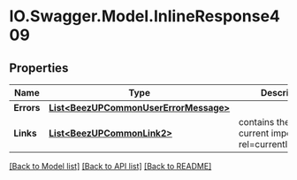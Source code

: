 # IO.Swagger.Model.InlineResponse409
## Properties

Name | Type | Description | Notes
------------ | ------------- | ------------- | -------------
**Errors** | [**List&lt;BeezUPCommonUserErrorMessage&gt;**](BeezUPCommonUserErrorMessage.md) |  | [optional] 
**Links** | [**List&lt;BeezUPCommonLink2&gt;**](BeezUPCommonLink2.md) | contains the link to the current importation. rel&#x3D;currentImportation | [optional] 

[[Back to Model list]](../README.md#documentation-for-models) [[Back to API list]](../README.md#documentation-for-api-endpoints) [[Back to README]](../README.md)

